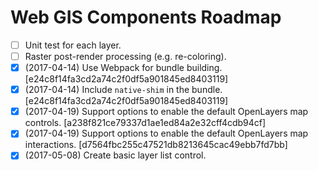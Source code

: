 # Web GIS Components Roadmap

- [ ] Unit test for each layer.
- [ ] Raster post-render processing (e.g. re-coloring).
- [x] (2017-04-14) Use Webpack for bundle building. [e24c8f14fa3cd2a74c2f0df5a901845ed8403119]
- [x] (2017-04-14) Include `native-shim` in the bundle. [e24c8f14fa3cd2a74c2f0df5a901845ed8403119]
- [x] (2017-04-19) Support options to enable the default OpenLayers map controls. [a238f821ce79337d1ae1ed84a2e32cff4cdb94cf]
- [x] (2017-04-19) Support options to enable the default OpenLayers map interactions. [d7564fbc255c47521db8213645cac49ebb7fd7bb]
- [x] (2017-05-08) Create basic layer list control.
